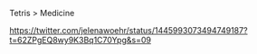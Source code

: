 Tetris > Medicine

https://twitter.com/jelenawoehr/status/1445993073494749187?t=62ZPgEQ8wy9K3Bq1C70Ypg&s=09